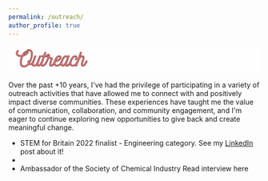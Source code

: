 ```yaml
---
permalink: /outreach/
author_profile: true
---
```

![](/_pages/3.png) 

Over the past +10 years, I've had the privilege of participating in a variety of outreach activities that have allowed me to connect with and positively impact diverse communities. These experiences have taught me the value of communication, collaboration, and community engagement, and I'm eager to continue exploring new opportunities to give back and create meaningful change.


* STEM for Britain 2022 finalist - Engineering category. See my [LinkedIn](https://www.linkedin.com/posts/paulinaquintanilla_outreach-activity-6907767055844831232-nrKf?utm_source=share&utm_medium=member_desktop) post about it! 
*
* Ambassador of the Society of Chemical Industry Read interview here
